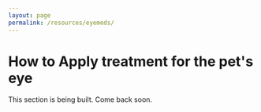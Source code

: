 ```yaml
---
layout: page
permalink: /resources/eyemeds/
---
```


# How to Apply treatment for the pet's eye

This section is being built. Come back soon. 

